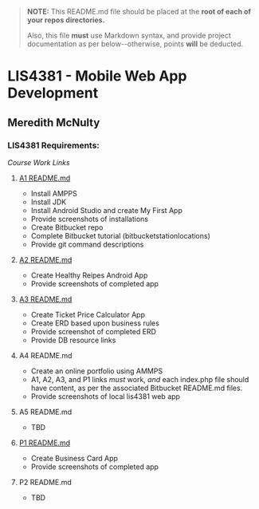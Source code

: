 > **NOTE:** This README.md file should be placed at the **root of each of your repos directories.**
>
>Also, this file **must** use Markdown syntax, and provide project documentation as per below--otherwise, points **will** be deducted.
>

# LIS4381 - Mobile Web App Development

## Meredith McNulty

### LIS4381 Requirements:

*Course Work Links*

1. [A1 README.md](a1/a1_README.md)
	* Install AMPPS
	* Install JDK
	* Install Android Studio and create My First App
	* Provide screenshots of installations
	* Create Bitbucket repo
	* Complete Bitbucket tutorial (bitbucketstationlocations)
	* Provide git command descriptions

2. [A2 README.md](a2/a2_README.md)
	* Create Healthy Reipes Android App
	* Provide screenshots of completed app
	
3. [A3 README.md](a3/a3_README.md)
	* Create Ticket Price Calculator App
	* Create ERD based upon business rules
	* Provide screenshot of completed ERD
	* Provide DB resource links

4. A4 README.md
	* Create an online portfolio using AMMPS
	* A1, A2, A3, and P1 links *must* work, *and* each index.php file should have content, as per the associated Bitbucket README.md files.
	* Provide screenshots of local lis4381 web app

5. A5 README.md	
	* TBD

6. [P1 README.md](p1/p1_README.md)	
	* Create Business Card App
	* Provide screenshots of completed app

7. P2 README.md	
	* TBD